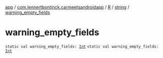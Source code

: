 [app](../../../index.md) / [com.lennertbontinck.carmeetsandroidapp](../../index.md) / [R](../index.md) / [string](index.md) / [warning_empty_fields](./warning_empty_fields.md)

# warning_empty_fields

`static val warning_empty_fields: `[`Int`](https://kotlinlang.org/api/latest/jvm/stdlib/kotlin/-int/index.html)
`static val warning_empty_fields: `[`Int`](https://kotlinlang.org/api/latest/jvm/stdlib/kotlin/-int/index.html)